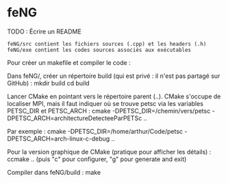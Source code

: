# feNG
TODO : Écrire un README

	feNG/src contient les fichiers sources (.cpp) et les headers (.h)
	feNG/exe contient les codes sources associés aux exécutables

Pour créer un makefile et compiler le code :

Dans feNG/, créer un répertoire build (qui est privé : il n'est pas partagé sur GitHub) :
 	mkdir build
 	cd build

 Lancer CMake en pointant vers le répertoire parent (..). CMake s'occupe de localiser MPI, mais
 il faut indiquer où se trouve petsc via les variables PETSC_DIR et PETSC_ARCH :
 	cmake -DPETSC_DIR=/chemin/vers/petsc -DPETSC_ARCH=architectureDetecteeParPETSc ..

 Par exemple :
 	cmake -DPETSC_DIR=/home/arthur/Code/petsc -DPETSC_ARCH=arch-linux-c-debug ..

 Pour la version graphique de CMake (pratique pour afficher les détails) :
 	ccmake ..
 (puis "c" pour configurer, "g" pour generate and exit)

 Compiler dans feNG/build :
 	make